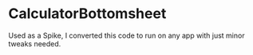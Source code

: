 # CalculatorBottomsheet

Used as a Spike, I converted this code to run on any app with just minor tweaks needed.
